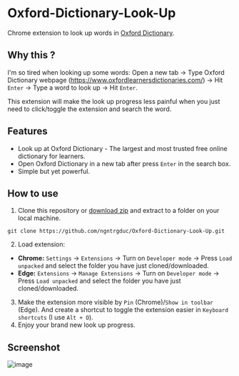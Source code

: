 # Oxford-Dictionary-Look-Up
Chrome extension to look up words in [Oxford Dictionary](https://www.oxfordlearnersdictionaries.com/).
## Why this ?
I'm so tired when looking up some words: Open a new tab -> Type Oxford Dictionary webpage (https://www.oxfordlearnersdictionaries.com/) -> Hit `Enter` -> Type a word to look up -> Hit `Enter`. 

This extension will make the look up progress less painful when you just need to click/toggle the extension and search the word.

## Features
- Look up at Oxford Dictionary - The largest and most trusted free online dictionary for learners.
- Open Oxford Dictionary in a new tab after press `Enter` in the search box.
- Simple but yet powerful. 

## How to use
1. Clone this repository or [download zip](https://github.com/ngntrgduc/Oxford-Dictionary-Look-Up/archive/refs/heads/master.zip) and extract to a folder on your local machine.
```git
git clone https://github.com/ngntrgduc/Oxford-Dictionary-Look-Up.git
``` 

2. Load extension:
- **Chrome:** `Settings` -> `Extensions` -> Turn on `Developer mode` -> Press `Load unpacked` and select the folder you have just cloned/downloaded.
- **Edge:** `Extensions` -> `Manage Extensions` -> Turn on `Developer mode` -> Press `Load unpacked` and select the folder you have just cloned/downloaded.
3. Make the extension more visible by `Pin` (Chrome)/`Show in toolbar` (Edge). And create a shortcut to toggle the extension easier in `Keyboard shortcuts` (I use `Alt + O`).
4. Enjoy your brand new look up progress.

## Screenshot
![image](https://user-images.githubusercontent.com/47920109/215318655-2218acf5-2674-4a50-8799-95e7ffe5786a.png)
